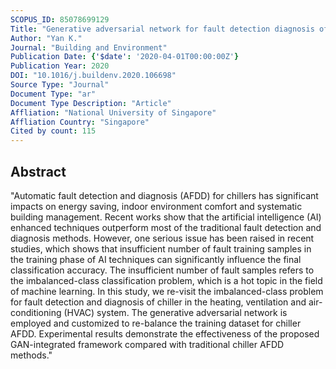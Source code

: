 ```yaml
---
SCOPUS_ID: 85078699129
Title: "Generative adversarial network for fault detection diagnosis of chillers"
Author: "Yan K."
Journal: "Building and Environment"
Publication Date: {'$date': '2020-04-01T00:00:00Z'}
Publication Year: 2020
DOI: "10.1016/j.buildenv.2020.106698"
Source Type: "Journal"
Document Type: "ar"
Document Type Description: "Article"
Affliation: "National University of Singapore"
Affliation Country: "Singapore"
Cited by count: 115
---
```


## Abstract
"Automatic fault detection and diagnosis (AFDD) for chillers has significant impacts on energy saving, indoor environment comfort and systematic building management. Recent works show that the artificial intelligence (AI) enhanced techniques outperform most of the traditional fault detection and diagnosis methods. However, one serious issue has been raised in recent studies, which shows that insufficient number of fault training samples in the training phase of AI techniques can significantly influence the final classification accuracy. The insufficient number of fault samples refers to the imbalanced-class classification problem, which is a hot topic in the field of machine learning. In this study, we re-visit the imbalanced-class problem for fault detection and diagnosis of chiller in the heating, ventilation and air-conditioning (HVAC) system. The generative adversarial network is employed and customized to re-balance the training dataset for chiller AFDD. Experimental results demonstrate the effectiveness of the proposed GAN-integrated framework compared with traditional chiller AFDD methods."
